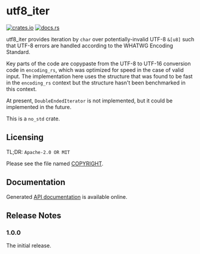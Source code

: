 # utf8_iter

[![crates.io](https://img.shields.io/crates/v/utf8_iter.svg)](https://crates.io/crates/utf8_iter)
[![docs.rs](https://docs.rs/utf8_iter/badge.svg)](https://docs.rs/utf8_iter/)

utf8_iter provides iteration by `char` over potentially-invalid UTF-8 `&[u8]`
such that UTF-8 errors are handled according to the WHATWG Encoding Standard.

Key parts of the code are copypaste from the UTF-8 to UTF-16 conversion code
in `encoding_rs`, which was optimized for speed in the case of valid input.
The implementation here uses the structure that was found to be fast in the
`encoding_rs` context but the structure hasn't been benchmarked in this
context.

At present, `DoubleEndedIterator` is not implemented, but it could be
implemented in the future.

This is a `no_std` crate.

## Licensing

TL;DR: `Apache-2.0 OR MIT`

Please see the file named
[COPYRIGHT](https://github.com/hsivonen/utf8_iter/blob/master/COPYRIGHT).

## Documentation

Generated [API documentation](https://docs.rs/utf8_iter/) is available
online.

## Release Notes

### 1.0.0

The initial release.
